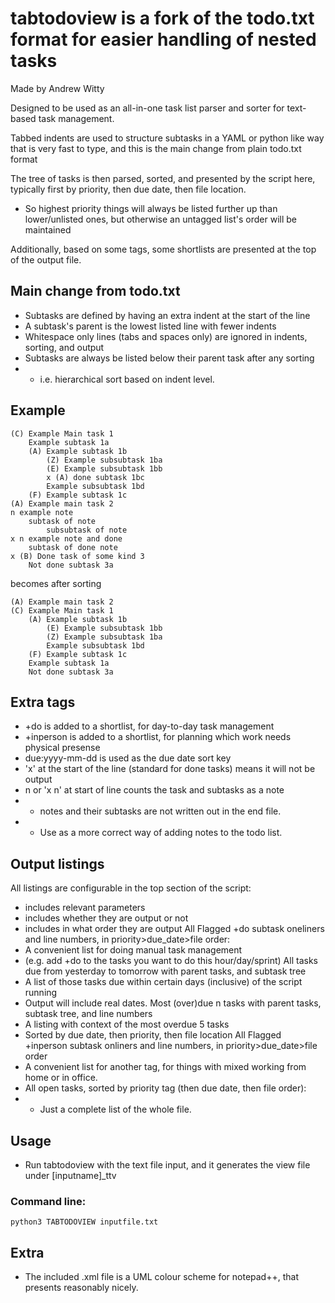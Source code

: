 # tabtodoview is a fork of the todo.txt format for easier handling of nested tasks
Made by Andrew Witty

Designed to be used as an all-in-one task list parser and sorter for text-based task management.

Tabbed indents are used to structure subtasks in a YAML or python like way that is very fast to type, and this is the main change from plain todo.txt format

The tree of tasks is then parsed, sorted, and presented by the script here, typically first by priority, then due date, then file location.
- So highest priority things will always be listed further up than lower/unlisted ones, but otherwise an untagged list's order will be maintained

Additionally, based on some tags, some shortlists are presented at the top of the output file.


## Main change from todo.txt
- Subtasks are defined by having an extra indent at the start of the line
- A subtask's parent is the lowest listed line with fewer indents
- Whitespace only lines (tabs and spaces only) are ignored in indents, sorting, and output
- Subtasks are always be listed below their parent task after any sorting
- - i.e. hierarchical sort based on indent level.

## Example

    (C) Example Main task 1
    	Example subtask 1a
    	(A) Example subtask 1b
    		(Z) Example subsubtask 1ba
    		(E) Example subsubtask 1bb
			x (A) done subtask 1bc
    		Example subsubtask 1bd
    	(F) Example subtask 1c
    (A) Example main task 2
    n example note
        subtask of note
            subsubtask of note
    x n example note and done
        subtask of done note
    x (B) Done task of some kind 3
        Not done subtask 3a

becomes after sorting

    (A) Example main task 2
    (C) Example Main task 1
    	(A) Example subtask 1b
    		(E) Example subsubtask 1bb
    		(Z) Example subsubtask 1ba
    		Example subsubtask 1bd
    	(F) Example subtask 1c
        Example subtask 1a
        Not done subtask 3a


## Extra tags
- +do is added to a shortlist, for day-to-day task management
- +inperson is added to a shortlist, for planning which work needs physical presense
- due:yyyy-mm-dd is used as the due date sort key
- 'x' at the start of the line (standard for done tasks) means it will not be output
- n or 'x n' at start of line counts the task and subtasks as a note
- - notes and their subtasks are not written out in the end file.
- - Use as a more correct way of adding notes to the todo list.

## Output listings
All listings are configurable in the top section of the script:
- includes relevant parameters
- includes whether they are output or not
- includes in what order they are output
All Flagged +do subtask oneliners and line numbers, in priority>due_date>file order:
 - A convenient list for doing manual task management 
 - (e.g. add +do to the tasks you want to do this hour/day/sprint)
All tasks due from yesterday to tomorrow with parent tasks, and subtask tree
- A list of those tasks due within certain days (inclusive) of the script running
- Output will include real dates.
Most (over)due n tasks with parent tasks, subtask tree, and line numbers
- A listing with context of the most overdue 5 tasks
- Sorted by due date, then priority, then file location
All Flagged +inperson subtask onliners and line numbers, in priority>due_date>file order
- A convenient list for another tag, for things with mixed working from home or in office.
- All open tasks, sorted by priority tag (then due date, then file order):
- - Just a complete list of the whole file.

## Usage
 - Run tabtodoview with the text file input, and it generates the view file under [inputname]_ttv

### Command line:

    python3 TABTODOVIEW inputfile.txt
	
## Extra
- The included .xml file is a UML colour scheme for notepad++, that presents reasonably nicely.

